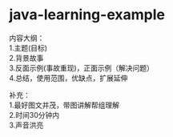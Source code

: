 # java-learning-example

内容大纲：  
1.主题(目标)  
2.背景故事  
3.反面示例(事故重现)，正面示例（解决问题）  
4.总结，使用范围，优缺点，扩展延伸  

补充：  
1.最好图文并茂，带图讲解帮组理解  
2.时间30分钟内  
3.声音洪亮  
